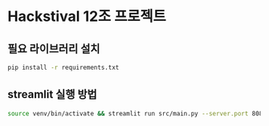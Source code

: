 # Hackstival 12조 프로젝트

## 필요 라이브러리 설치
```bash
pip install -r requirements.txt
```

## streamlit 실행 방법
```bash
source venv/bin/activate && streamlit run src/main.py --server.port 8080
```
